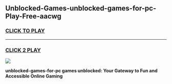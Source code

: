 
## Unblocked-Games-unblocked-games-for-pc-Play-Free-aacwg
<h3>
<a href="https://premium76.site?title=unblocked-games-for-pc&ref=20A">CLICK TO PLAY</a></h3>
<hr>

<h3>
<a href="https://premium76.site?title=unblocked-games-for-pc&ref=20A">CLICK 2 PLAY</a>
  
</h3>

<a href="https://premium76.site?title=unblocked-games-for-pc&ref=20A"><img src="https://clearcache.store/games.png"></a>


**unblocked-games-for-pc games unblocked: Your Gateway to Fun and Accessible Online Gaming**
